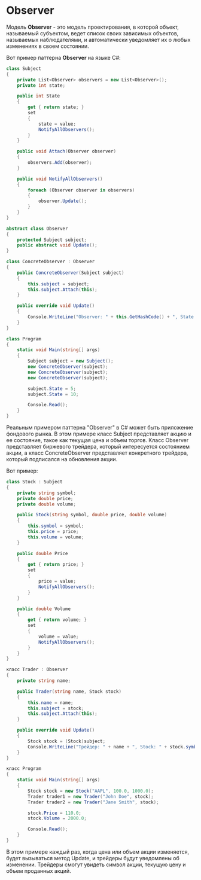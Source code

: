 # Observer

Модель **Observer** - это модель проектирования, в которой объект, называемый субъектом, ведет список своих зависимых объектов, называемых наблюдателями, и автоматически уведомляет их о любых изменениях в своем состоянии.

Вот пример паттерна **Observer** на языке C#:

```cs
class Subject
{
    private List<Observer> observers = new List<Observer>();
    private int state;

    public int State
    {
        get { return state; }
        set
        {
            state = value;
            NotifyAllObservers();
        }
    }

    public void Attach(Observer observer)
    {
        observers.Add(observer);
    }

    public void NotifyAllObservers()
    {
        foreach (Observer observer in observers)
        {
            observer.Update();
        }
    }
}

abstract class Observer
{
    protected Subject subject;
    public abstract void Update();
}

class ConcreteObserver : Observer
{
    public ConcreteObserver(Subject subject)
    {
        this.subject = subject;
        this.subject.Attach(this);
    }

    public override void Update()
    {
        Console.WriteLine("Observer: " + this.GetHashCode() + ", State: " + subject.State);
    }
}

class Program
{
    static void Main(string[] args)
    {
        Subject subject = new Subject();
        new ConcreteObserver(subject);
        new ConcreteObserver(subject);
        new ConcreteObserver(subject);

        subject.State = 5;
        subject.State = 10;

        Console.Read();
    }
}
```


Реальным примером паттерна "Observer" в C# может быть приложение фондового рынка. В этом примере класс Subject представляет акцию и ее состояние, такое как текущая цена и объем торгов. Класс Observer представляет биржевого трейдера, который интересуется состоянием акции, а класс ConcreteObserver представляет конкретного трейдера, который подписался на обновления акции.

Вот пример:

```cs
class Stock : Subject
{
    private string symbol;
    private double price;
    private double volume;

    public Stock(string symbol, double price, double volume)
    {
        this.symbol = symbol;
        this.price = price;
        this.volume = volume;
    }

    public double Price
    {
        get { return price; }
        set
        {
            price = value;
            NotifyAllObservers();
        }
    }

    public double Volume
    {
        get { return volume; }
        set
        {
            volume = value;
            NotifyAllObservers();
        }
    }
}

класс Trader : Observer
{
    private string name;

    public Trader(string name, Stock stock)
    {
        this.name = name;
        this.subject = stock;
        this.subject.Attach(this);
    }

    public override void Update()
    {
        Stock stock = (Stock)subject;
        Console.WriteLine("Трейдер: " + name + ", Stock: " + stock.symbol + ", Price: " + stock.Price + ", Volume: " + stock.Volume);
    }
}

класс Program
{
    static void Main(string[] args)
    {
        Stock stock = new Stock("AAPL", 100.0, 1000.0);
        Trader trader1 = new Trader("John Doe", stock);
        Trader trader2 = new Trader("Jane Smith", stock);

        stock.Price = 110.0;
        stock.Volume = 2000.0;

        Console.Read();
    }
}
```

В этом примере каждый раз, когда цена или объем акции изменяется, будет вызываться метод Update, и трейдеры будут уведомлены об изменении. Трейдеры смогут увидеть символ акции, текущую цену и объем проданных акций.
